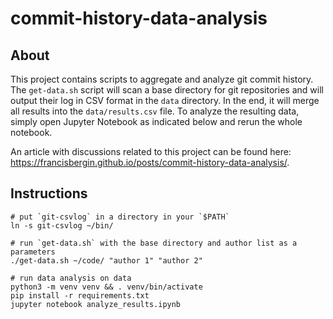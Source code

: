 # commit-history-data-analysis

## About

This project contains scripts to aggregate and analyze git commit history. The `get-data.sh` script will scan a base directory for git repositories and will output their log in CSV format in the `data` directory. In the end, it will merge all results into the `data/results.csv` file. To analyze the resulting data, simply open Jupyter Notebook as indicated below and rerun the whole notebook.

An article with discussions related to this project can be found here: https://francisbergin.github.io/posts/commit-history-data-analysis/.

## Instructions

```shell
# put `git-csvlog` in a directory in your `$PATH`
ln -s git-csvlog ~/bin/

# run `get-data.sh` with the base directory and author list as a parameters
./get-data.sh ~/code/ "author 1" "author 2"

# run data analysis on data
python3 -m venv venv && . venv/bin/activate
pip install -r requirements.txt
jupyter notebook analyze_results.ipynb
```
